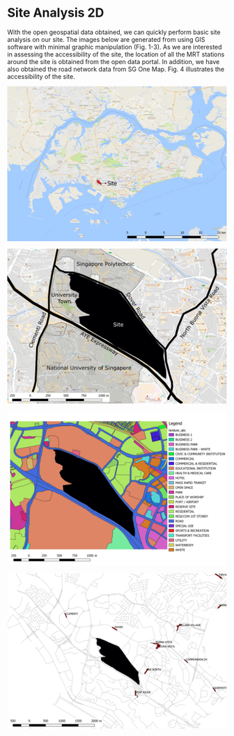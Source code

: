 # Site Analysis 2D

With the open geospatial data obtained, we can quickly perform basic site analysis on our site. The images below are generated from using GIS software with minimal graphic manipulation \(Fig. 1-3\). As we are interested in assessing the accessibility of the site, the location of all the MRT stations around the site is obtained from the open data portal. In addition, we have also obtained the road network data from SG One Map. Fig. 4 illustrates the accessibility of the site.

![Fig. 1: Location map of the site](../.gitbook/assets/01_overall_context.png)

![Fig. 2: Site map of the Project@Dover Road](../.gitbook/assets/07_site_annotated%20%282%29.png)

![Fig. 3: Land use analysis of the site](../.gitbook/assets/08_landuse_zoom.png)

![Fig. 4: Roads and MRT network around the site](../.gitbook/assets/04_mrt.png)

